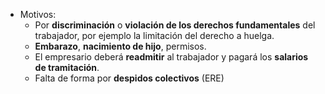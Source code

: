 
- Motivos:
	- Por __discriminación__ o  __violación de los derechos fundamentales__ del trabajador, por ejemplo la limitación del derecho a huelga.
	- __Embarazo__, __nacimiento de hijo__, permisos. 
	- El empresario deberá __readmitir__ al trabajador y pagará los __salarios de tramitación__.
	- Falta de forma por __despidos colectivos__ (ERE)